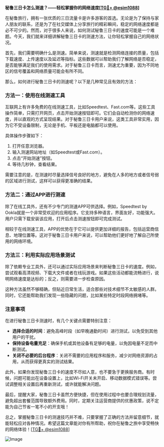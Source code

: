 **秘鲁三日卡怎么测速？——轻松掌握你的网络速度[[TG💪+ @esim1088](https://t.me/s/esim1088)]**

在秘鲁旅行，拥有一张优质的三日流量卡是许多游客的首选。无论是为了保持与家人朋友的联系，还是为了在社交媒体上分享旅行的精彩瞬间，稳定的网络速度都是必不可少的。然而，对于很多人来说，如何测试秘鲁三日卡的速度可能是一个难题。今天，我们就来详细讲解秘鲁三日卡的测速方法，让你轻松掌握自己的网络状况。

首先，我们需要明确什么是测速。简单来说，测速就是检测网络连接的质量，包括下载速度、上传速度以及延迟等指标。这些数据可以帮助我们了解网络是否稳定，是否能够满足我们的使用需求。对于秘鲁三日卡而言，测速尤为重要，因为不同地区的信号覆盖和网络质量可能会有所不同。

那么，如何进行秘鲁三日卡的测速呢？以下是几种常见且有效的方法：

### 方法一：使用在线测速工具

互联网上有许多免费的在线测速工具，比如Speedtest、Fast.com等。这些工具操作简单，只需打开网页，点击开始测速按钮即可。它们会自动检测你的网络速度，并以直观的方式呈现结果。对于秘鲁三日卡用户来说，这类工具非常实用，因为它不受设备限制，无论是手机、平板还是电脑都可以使用。

具体操作步骤如下：
1. 打开任意浏览器。
2. 输入测速网站地址（如Speedtest或Fast.com）。
3. 点击“开始测速”按钮。
4. 等待几秒钟，查看结果。

需要注意的是，在测速时尽量选择信号良好的地方，避免在人多的地方或者信号弱的区域进行测试，这样可以获得更准确的结果。

### 方法二：通过APP进行测速

除了在线工具外，还有不少专门的测速APP可供选择。例如，Speedtest by Ookla就是一个非常受欢迎的应用程序。它支持多种语言，界面友好，功能强大。用户只需下载安装该应用，打开后点击测速按钮即可完成测试。

相较于在线测速工具，APP的优势在于它可以提供更加详细的报告，包括运营商信息、地理位置等。这对于秘鲁三日卡用户来说，可以帮助他们更好地了解自己所使用的网络环境。

### 方法三：利用实际应用场景测试

除了依赖专业工具外，还可以通过实际应用场景来判断秘鲁三日卡的速度。例如，尝试观看高清视频、下载大文件或者在线玩游戏。如果这些活动都能流畅进行，说明网络速度是达标的；反之，则需要进一步检查原因。

这种方法虽然不够精确，但贴近日常生活，适合那些对技术细节不太敏感的人群。同时，它还能帮助我们发现一些隐藏的问题，比如某些特定时段网络拥堵等。

### 注意事项

在进行秘鲁三日卡测速时，有几个关键点需要特别注意：
- **选择合适的时间**：避免高峰时段（如早晚通勤时间）进行测试，以免受到其他用户的干扰。
- **保持设备电量充足**：确保手机或其他设备有足够的电量，以免因电量不足而中断测试。
- **关闭不必要的后台程序**：关闭不需要的应用程序和服务，减少对网络资源的占用，从而获得更真实的测试结果。

此外，如果你发现秘鲁三日卡的速度不尽如人意，也不要急于更换服务商。有时候，问题可能出在设备设置上，比如Wi-Fi开关未开启、移动数据模式错误等。尝试调整相关设置后再重新测试，或许就能解决问题。

最后，提醒大家，秘鲁三日卡虽然方便快捷，但在使用过程中也要合理规划流量，避免超出套餐范围导致额外费用。同时，定期关注运营商提供的优惠政策，说不定能为自己节省一笔不小的开支哦！

总之，掌握秘鲁三日卡的测速技巧并不难，只要掌握了正确的方法并留意细节，就能轻松应对各种情况。希望这篇文章能对你有所帮助，祝你在秘鲁之旅中享受畅快的网络体验！[[TG💪+ @esim1088](https://t.me/s/esim1088)]

![Image](https://i.postimg.cc/4NQfJmqS/Snipaste-2025-05-13-00-14-12.png)